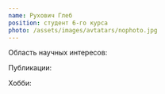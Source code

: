 ```yaml
---
name: Рухович Глеб
position: студент 6-го курса
photo: /assets/images/avtatars/nophoto.jpg
---
```


Область научных интересов: 

Публикации:

Хобби: 